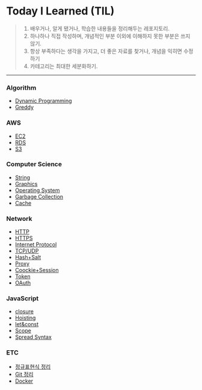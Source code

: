 # Today I Learned (TIL)

> 1. 배우거나, 알게 됐거나, 학습한 내용들을 정리해두는 레포지토리.
> 2. 하나하나 직접 작성하며, 개념적인 부분 이외에 이해하지 못한 부분은 쓰지 않기.
> 3. 항상 부족하다는 생각을 가지고, 더 좋은 자료를 찾거나, 개념을 익히면 수정하기
> 4. 카테고리는 최대한 세분화하기.

---

### Algorithm

- [Dynamic Programming](https://github.com/Soujiro-a/TIL/blob/main/Algorithm/Dynamic%20Programming.md)
- [Greddy](https://github.com/Soujiro-a/TIL/blob/main/Algorithm/Greddy.md)

### AWS

- [EC2](https://github.com/Soujiro-a/TIL/blob/main/AWS/EC2.md)
- [RDS](https://github.com/Soujiro-a/TIL/blob/main/AWS/RDS.md)
- [S3](https://github.com/Soujiro-a/TIL/blob/main/AWS/S3.md)

### Computer Science

- [String](https://github.com/Soujiro-a/TIL/blob/main/Conputer%20Science/String.md)
- [Graphics](https://github.com/Soujiro-a/TIL/blob/main/Conputer%20Science/Graphics.md)
- [Operating System](https://github.com/Soujiro-a/TIL/blob/main/Conputer%20Science/Operating%20System.md)
- [Garbage Collection](https://github.com/Soujiro-a/TIL/blob/main/Conputer%20Science/Garbage%20Collection.md)
- [Cache](https://github.com/Soujiro-a/TIL/blob/main/Conputer%20Science/Cache.md)

### Network

- [HTTP](https://github.com/Soujiro-a/TIL/blob/main/Network/HTTP.md)
- [HTTPS](https://github.com/Soujiro-a/TIL/blob/main/Network/HTTPS.md)
- [Internet Protocol](https://github.com/Soujiro-a/TIL/blob/main/Network/Internet%20Protocol.md)
- [TCP/UDP](https://github.com/Soujiro-a/TIL/blob/main/Network/TCP%2BUDP.md)
- [Hash+Salt](https://github.com/Soujiro-a/TIL/blob/main/Network/Hashing%2BSalt.md)
- [Proxy](https://github.com/Soujiro-a/TIL/blob/main/Network/Proxy.md)
- [Coockie+Session](https://github.com/Soujiro-a/TIL/blob/main/Network/Cookie%2BSession.md)
- [Token](https://github.com/Soujiro-a/TIL/blob/main/Network/Token.md)
- [OAuth](https://github.com/Soujiro-a/TIL/blob/main/Network/OAuth.md)

### JavaScript

- [closure](https://github.com/Soujiro-a/TIL/blob/main/JavaScript/closure.md)
- [Hoisting](https://github.com/Soujiro-a/TIL/blob/main/JavaScript/Hoisting.md)
- [let&const](https://github.com/Soujiro-a/TIL/blob/main/JavaScript/letconst.md)
- [Scope](https://github.com/Soujiro-a/TIL/blob/main/JavaScript/scope.md)
- [Spread Syntax](https://github.com/Soujiro-a/TIL/blob/main/JavaScript/SpreadSyntax.md)

### ETC

- [정규표현식 정리](https://github.com/Soujiro-a/TIL/blob/main/ETC/RegExp.md)
- [Git 정리](https://github.com/Soujiro-a/TIL/blob/main/ETC/Git.md)
- [Docker](https://github.com/Soujiro-a/TIL/blob/main/ETC/Docker.md)
